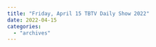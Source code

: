 ```yaml
---
title: "Friday, April 15 TBTV Daily Show 2022"
date: 2022-04-15
categories: 
  - "archives"
---
```



